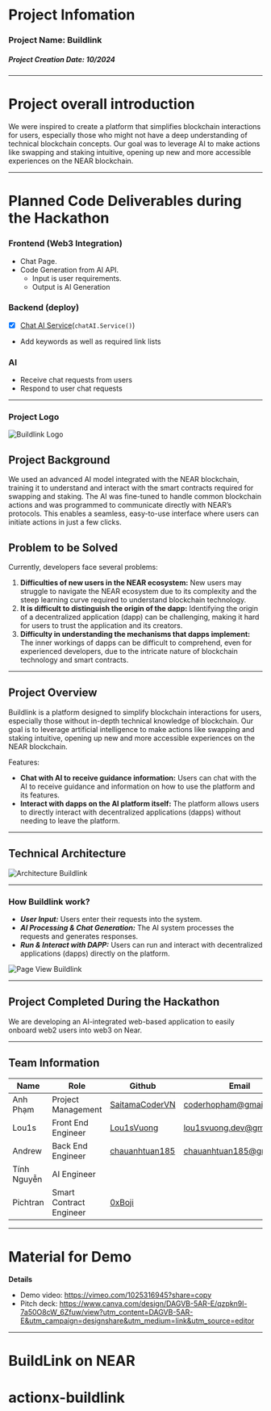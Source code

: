 
# Project Infomation

### Project Name: Buildlink
##### **Project Creation Date:** 10/2024

---

# **Project overall introduction**

We were inspired to create a platform that simplifies blockchain interactions for users, especially those who might not have a deep understanding of technical blockchain concepts. Our goal was to leverage AI to make actions like swapping and staking intuitive, opening up new and more accessible experiences on the NEAR blockchain.

---

# **Planned Code Deliverables during the Hackathon**

### Frontend (Web3 Integration)
- Chat Page.
- Code Generation from AI API.     
  - Input is user requirements.
  - Output is AI Generation

### Backend (deploy)
- [x] [Chat AI Service](https://github.com/Weminal-labs/buildlink-backend)(`chatAI.Service()`)
- Add keywords as well as required link lists

### AI 
- Receive chat requests from users
- Respond to user chat requests
---
### **Project Logo**

<img src="https://peach-realistic-spider-498.mypinata.cloud/ipfs/QmR23ZZRzXHbaphhE4i5dYV82K7VMXjB7RMb8TmGETzVhB" alt="Buildlink Logo" />




## **Project Background**

We used an advanced AI model integrated with the NEAR blockchain, training it to understand and interact with the smart contracts required for swapping and staking. The AI was fine-tuned to handle common blockchain actions and was programmed to communicate directly with NEAR’s protocols. This enables a seamless, easy-to-use interface where users can initiate actions in just a few clicks.

## **Problem to be Solved**
Currently, developers face several problems:

1. **Difficulties of new users in the NEAR ecosystem:** New users may struggle to navigate the NEAR ecosystem due to its complexity and the steep learning curve required to understand blockchain technology.
2. **It is difficult to distinguish the origin of the dapp:** Identifying the origin of a decentralized application (dapp) can be challenging, making it hard for users to trust the application and its creators.
3. **Difficulty in understanding the mechanisms that dapps implement:** The inner workings of dapps can be difficult to comprehend, even for experienced developers, due to the intricate nature of blockchain technology and smart contracts.

---
## **Project Overview**
Buildlink is a platform designed to simplify blockchain interactions for users, especially those without in-depth technical knowledge of blockchain. Our goal is to leverage artificial intelligence to make actions like swapping and staking intuitive, opening up new and more accessible experiences on the NEAR blockchain.

Features:

- **Chat with AI to receive guidance information:** Users can chat with the AI to receive guidance and information on how to use the platform and its features.
- **Interact with dapps on the AI ​​platform itself:** The platform allows users to directly interact with decentralized applications (dapps) without needing to leave the platform.

---

## **Technical Architecture**

<img src="https://peach-realistic-spider-498.mypinata.cloud/ipfs/QmS15km6Hect7ckAWLQJFNJboxUZhkKfDE2NTjewSAdvpV" alt="Architecture Buildlink" />

---

### How Buildlink work? 

- ***User Input:*** Users enter their requests into the system.
- ***AI Processing & Chat Generation:*** The AI system processes the requests and generates responses.
- ***Run & Interact with DAPP:*** Users can run and interact with decentralized applications (dapps) directly on the platform.

<img src="https://peach-realistic-spider-498.mypinata.cloud/ipfs/QmT37bHXS9W83eUWSE9sT8wa3QYCoMzAvcSJ5BBtvQLdqk" alt="Page View Buildlink" />

---

## **Project Completed During the Hackathon**

We are developing an AI-integrated web-based application to easily onboard web2 users into web3 on Near.

---

## **Team Information**

| **Name**         | **Role**             | **Github**                              | **Email**                  |
|-------------------|----------------------|----------------------------------------|----------------------------|
| Anh Phạm         | Project Management   | [SaitamaCoderVN](https://github.com/SaitamaCoderVN) | coderhopham@gmail.com      |
| Lou1s            | Front End Engineer   | [Lou1sVuong](https://github.com/Lou1sVuong)          | lou1svuong.dev@gmail.com   |
| Andrew           | Back End Engineer    | [chauanhtuan185](https://github.com/chauanhtuan185) | chauanhtuan185@gmail.com   |
| Tính Nguyễn      | AI Engineer          |                                          |                            |
| Pichtran         | Smart Contract Engineer | [0xBoji](https://github.com/0xBoji)|                            |

---
# **Material for Demo**
**Details**

- Demo video: https://vimeo.com/1025316945?share=copy
- Pitch deck: https://www.canva.com/design/DAGVB-5AR-E/qzpkn9l-7a50O8cW_6Zfuw/view?utm_content=DAGVB-5AR-E&utm_campaign=designshare&utm_medium=link&utm_source=editor

---

# BuildLink on NEAR

# actionx-buildlink

